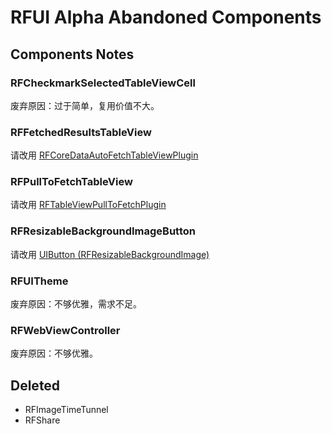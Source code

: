 # RFUI Alpha Abandoned Components

## Components Notes

### RFCheckmarkSelectedTableViewCell

废弃原因：过于简单，复用价值不大。

### RFFetchedResultsTableView

请改用 [RFCoreDataAutoFetchTableViewPlugin](../RFCoreDataAutoFetchTableViewPlugin)

### RFPullToFetchTableView

请改用 [RFTableViewPullToFetchPlugin](../RFTableViewPullToFetchPlugin)

### RFResizableBackgroundImageButton

请改用 [UIButton (RFResizableBackgroundImage)](../RFViewApperance/UIButton+RFResizableBackgroundImage.h)

### RFUITheme

废弃原因：不够优雅，需求不足。

### RFWebViewController

废弃原因：不够优雅。

## Deleted

* RFImageTimeTunnel
* RFShare
